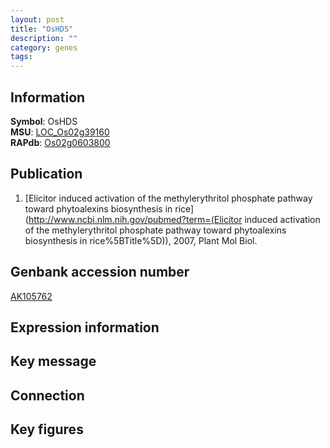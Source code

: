 ```yaml
---
layout: post
title: "OsHDS"
description: ""
category: genes
tags: 
---
```


## Information
__Symbol__: OsHDS  
__MSU__: [LOC_Os02g39160](http://rice.plantbiology.msu.edu/cgi-bin/ORF_infopage.cgi?orf=LOC_Os02g39160)  
__RAPdb__: [Os02g0603800](http://rapdb.dna.affrc.go.jp/viewer/gbrowse_details/irgsp1?name=Os02g0603800)  

## Publication
1. [Elicitor induced activation of the methylerythritol phosphate pathway toward phytoalexins biosynthesis in rice](http://www.ncbi.nlm.nih.gov/pubmed?term=(Elicitor induced activation of the methylerythritol phosphate pathway toward phytoalexins biosynthesis in rice%5BTitle%5D)), 2007, Plant Mol Biol.

## Genbank accession number
[AK105762](http://www.ncbi.nlm.nih.gov/nuccore/AK105762)

## Expression information

## Key message

## Connection

## Key figures


